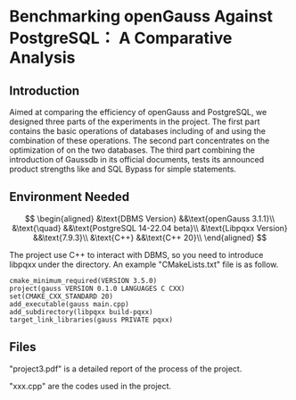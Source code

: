 # Benchmarking openGauss Against PostgreSQL： A Comparative Analysis

## Introduction

Aimed at comparing the efficiency of openGauss and PostgreSQL, we designed three parts of the experiments in the project. The first part contains the basic operations of databases including of and using the combination of these operations. The second part concentrates on the optimization of on the two databases. The third part combining the introduction of Gaussdb in its official documents, tests its announced product strengths like and SQL Bypass for simple statements.

## Environment Needed

$$
\begin{aligned}
    &\text{DBMS Version}
    &&\text{openGauss 3.1.1}\\
    &\text{\quad}
    &&\text{PostgreSQL 14-22.04 beta}\\
    &\text{Libpqxx Version}
    &&\text{7.9.3}\\
    &\text{C++}
    &&\text{C++ 20}\\
\end{aligned}
$$

The project use C++ to interact with DBMS, so you need to introduce libpqxx under the directory. An example "CMakeLists.txt" file is as follow.

```
cmake_minimum_required(VERSION 3.5.0)
project(gauss VERSION 0.1.0 LANGUAGES C CXX)
set(CMAKE_CXX_STANDARD 20)
add_executable(gauss main.cpp)
add_subdirectory(libpqxx build-pqxx)
target_link_libraries(gauss PRIVATE pqxx)
```

## Files

"project3.pdf" is a detailed report of the process of the project.

"xxx.cpp" are the codes used in the project.